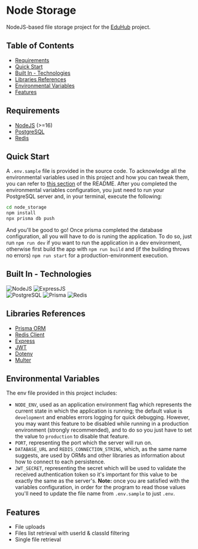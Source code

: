 # Node Storage
NodeJS-based file storage project for the [EduHub](https://github.com/mfacecchia/eduhub) project.

## Table of Contents
- [Requirements](#requirements)
- [Quick Start](#quick-start)
- [Built In - Technologies](#built-in---technologies)
- [Libraries References](#libraries-references)
- [Environmental Variables](#environmental-variables)
- [Features](#features)

## Requirements
- [NodeJS](https://nodejs.org/en/download/package-manager) (>=16)
- [PostgreSQL](https://www.postgresql.org/download/)
- [Redis](https://redis.io/downloads/)

## Quick Start
A `.env.sample` file is provided in the source code. To acknowledge all the environmental variables used in this project and how you can tweak them, you can refer to [this section](#environmental-variables) of the README.
After you completed the environmental variables configuration, you just need to run your PostgreSQL server and, in your terminal, execute the following:
```zsh
cd node_storage
npm install
npx prisma db push
```
And you'll be good to go!
Once prisma completed the database configuration, all you will have to do is runing the application. To do so, just run `npm run dev` if you want to run the application in a dev envirorment, otherwise first build the app with `npm run build` and (if the building throws no errors) `npm run start` for a production-environment execution.

## Built In - Technologies
![NodeJS](https://img.shields.io/badge/Node%20js-339933?style=for-the-badge&logo=nodedotjs&logoColor=white)
![ExpressJS](https://img.shields.io/badge/Express%20js-000000?style=for-the-badge&logo=express&logoColor=white)\
![PostgreSQL](https://img.shields.io/badge/PostgreSQL-316192?style=for-the-badge&logo=postgresql&logoColor=white)
![Prisma](https://img.shields.io/badge/Prisma-3982CE?style=for-the-badge&logo=Prisma&logoColor=white)
![Redis](https://img.shields.io/badge/redis-%23DD0031.svg?&style=for-the-badge&logo=redis&logoColor=white)

## Libraries References
- [Prisma ORM](https://www.prisma.io/docs/getting-started/quickstart)
- [Redis Client](https://redis.io/docs/latest/develop/clients/nodejs/)
- [Express](https://expressjs.com/en/4x/api.html#express)
- [JWT](https://www.npmjs.com/package/jsonwebtoken)
- [Dotenv](https://www.npmjs.com/package/dotenv)
- [Multer](https://github.com/expressjs/multer)

## Environmental Variables
The env file provided in this project includes:
- `NODE_ENV`, used as an application environment flag which represents the current state in which the application is running; the default value is `development` and enables errors logging for quick debugging. However, you may want this feature to be disabled while running in a production environment (strongly recommended), and to do so you just have to set the value to `production` to disable that feature.
- `PORT`, representing the port which the server will run on.
- `DATABASE_URL` and `REDIS_CONNECTION_STRING`, which, as the same name suggests, are used by ORMs and other libraries as information about how to connect to each persistence.
- `JWT_SECRET`, representing the secret which will be used to validate the received authentication token so it's important for this value to be exactly the same as the server's.
**Note:** once you are satisfied with the variables configuration, in order for the program to read those values you'll need to update the file name from `.env.sample` to just `.env`.

## Features
- File uploads
- Files list retrieval with userId & classId filtering
- Single file retrieval
